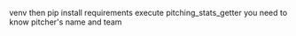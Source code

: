 venv then pip install requirements
execute pitching_stats_getter
you need to know pitcher's name and team